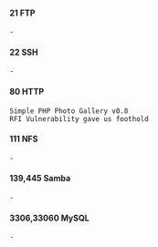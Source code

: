 #### 21 FTP
	-

#### 22 SSH
	-

#### 80 HTTP
	Simple PHP Photo Gallery v0.8
	RFI Vulnerability gave us foothold

#### 111 NFS
	-

#### 139,445 Samba
	-

#### 3306,33060 MySQL
	-